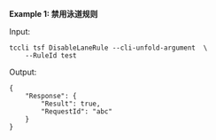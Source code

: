 **Example 1: 禁用泳道规则**



Input: 

```
tccli tsf DisableLaneRule --cli-unfold-argument  \
    --RuleId test
```

Output: 
```
{
    "Response": {
        "Result": true,
        "RequestId": "abc"
    }
}
```


